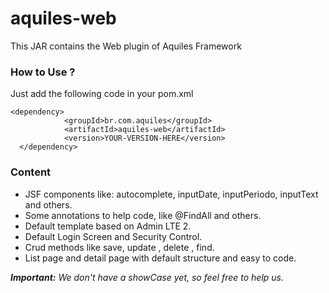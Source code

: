
# aquiles-web
This JAR contains the Web plugin of Aquiles Framework


### How to Use ? 
Just add the following code in your pom.xml

    <dependency>
                <groupId>br.com.aquiles</groupId>
                <artifactId>aquiles-web</artifactId>
                <version>YOUR-VERSION-HERE</version>
      </dependency>


### Content 
- JSF components like: autocomplete, inputDate, inputPeriodo, inputText and others. 
- Some annotations to help code, like @FindAll and others. 
- Default template based on Admin LTE 2.
- Default Login Screen and Security Control.
- Crud methods like save, update , delete , find.
- List page and detail page with default structure and easy to code.

***Important:** We don't have a showCase yet, so feel free to help us.*


